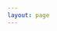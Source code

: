 ```yaml
---
layout: page
---
```

<!-- markdownlint-disable MD033 -->
<script setup>
import {
  VPTeamPage,
  VPTeamPageTitle,
  VPTeamMembers
} from 'vitepress/theme'

const BBC = [
  {
    avatar: 'http://q1.qlogo.cn/g?b=qq&nk=526143918&s=640',
    name: 'bili蓝屏的此电脑',
    title: '始祖',
    desc: '群BBC始祖级人物',
    sponsor:'/members/2-importantMembers/bili蓝屏的此电脑.md',
    actionText:'查看他的Wiki',
  },
  {
    avatar: 'http://q1.qlogo.cn/g?b=qq&nk=2418795196&s=640',
    name: '苏联球',
    title: '万恶之源',
    desc: '最爱黑钉佬',
    sponsor:'/members/2-importantMembers/苏联球.md',
    actionText:'查看他的Wiki',
  },
  {
    avatar: 'http://q1.qlogo.cn/g?b=qq&nk=1749425742&s=100',
    name: 'dfnn',
    title: '新晋成员',
    desc: '虽然入群不久，但是很快学会了如何当一名BBC',
  },
];

const Driver = [
  {
    avatar: 'http://q1.qlogo.cn/g?b=qq&nk=3395314362&s=640',
    name: '落雪无痕LxHTT',
    title: '老司机了',
    desc: '擅长自黑',
    sponsor:'/members/2-importantMembers/落雪无痕LxHTT.md',
    actionText:'查看他的Wiki',
  },
  {
    avatar: 'http://q1.qlogo.cn/g?b=qq&nk=2418795196&s=640',
    name: '苏联球',
    title: '万恶之源',
    desc: '知道为什么是万恶之源了吧',
    sponsor:'/members/2-importantMembers/苏联球.md',
    actionText:'查看他的Wiki',
  },
];

const Nantong = [
  {
    avatar: 'http://q1.qlogo.cn/g?b=qq&nk=407178567&s=640',
    name: '汝言妙，甚喜',
    title: '1',
    desc: '“老婆，我爱你”',
  },
  {
    avatar: 'http://q1.qlogo.cn/g?b=qq&nk=78195830&s=640',
    name: '谶无所依',
    title: '2',
    desc: '“就我一个跟男的谈吗”',
    sponsor:'/members/2-importantMembers/谶无所依.md',
    actionText:'查看他的Wiki',
  },
];

const AmoyThreeBully = [
  {
    avatar: 'http://q1.qlogo.cn/g?b=qq&nk=3363880992&s=640',
    name: '钉佬',
    sponsor:'/members/1-coreMembers/钉佬.md',
    actionText:'查看他的Wiki',
  },
  {
    avatar: 'http://q1.qlogo.cn/g?b=qq&nk=2797512412&s=640',
    name: '白熊',
    sponsor:'/members/1-coreMembers/白熊.md',
    actionText:'查看他的Wiki',
  },
  {
    avatar: 'http://q1.qlogo.cn/g?b=qq&nk=941651914&s=640',
    name: 'Etern',
    sponsor:'/members/1-coreMembers/Etern.md',
    actionText:'查看他的Wiki',
  },
];

</script>

<VPTeamPage>
  <VPTeamPageTitle>
    <template #title>
      群BBC
    </template>
    <template #lead>
      最佳的断句大师
    </template>
  </VPTeamPageTitle>
  <VPTeamMembers
    :members="BBC"
  />

  <VPTeamPageTitle>
    <template #title>
      最佳老司机
    </template>
    <template #lead>
      兄弟，你超速了
    </template>
  </VPTeamPageTitle>
  <VPTeamMembers
    :members="Driver"
  />

  <VPTeamPageTitle>
    <template #title>
      最佳CP
    </template>
    <template #lead>
      非常相爱的彼此
    </template>
  </VPTeamPageTitle>
  <VPTeamMembers
    :members="Nantong"
  />

  <VPTeamPageTitle>
    <template #title>
      厦门三恶霸
    </template>
  </VPTeamPageTitle>
  <VPTeamMembers
    :members="AmoyThreeBully"
  />

</VPTeamPage>
